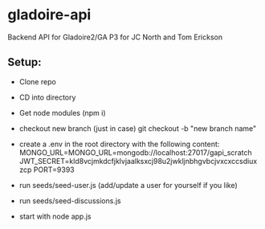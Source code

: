 # gladoire-api
Backend API for Gladoire2/GA P3 for JC North and Tom Erickson

## Setup:
- Clone repo
- CD into directory
- Get node modules (npm i)  
- checkout new branch (just in case) git checkout -b "new branch name"
- create a .env in the root directory with the following content:
  MONGO_URL=MONGO_URL=mongodb://localhost:27017/gapi_scratch
  JWT_SECRET=kld8vcjmkdcfjklvjaalksxcj98u2jwkljnbhgvbcjvxcxccsdiuxzcp
  PORT=9393
  
- run seeds/seed-user.js (add/update a user for yourself if you like)
- run seeds/seed-discussions.js

- start with node app.js